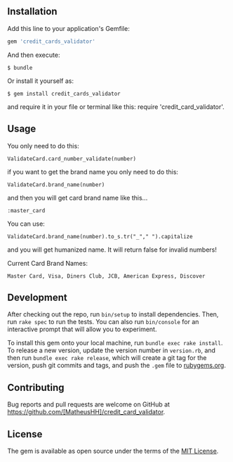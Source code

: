 

## Installation

Add this line to your application's Gemfile:

```ruby
gem 'credit_cards_validator'
```

And then execute:

    $ bundle

Or install it yourself as:

    $ gem install credit_cards_validator
and require it in your file or terminal like this: require 'credit_card_validator'.
## Usage

You only need to do this: 

    ValidateCard.card_number_validate(number) 

if you want to get the brand name you only need to do this:

    ValidateCard.brand_name(number)

and then you will get card brand name like this...

    :master_card

You can use:

    ValidateCard.brand_name(number).to_s.tr("_"," ").capitalize
     
and you will get humanized name. It will return false for invalid numbers!

Current Card Brand Names:

    Master Card, Visa, Diners Club, JCB, American Express, Discover

## Development

After checking out the repo, run `bin/setup` to install dependencies. Then, run `rake spec` to run the tests. You can also run `bin/console` for an interactive prompt that will allow you to experiment.

To install this gem onto your local machine, run `bundle exec rake install`. To release a new version, update the version number in `version.rb`, and then run `bundle exec rake release`, which will create a git tag for the version, push git commits and tags, and push the `.gem` file to [rubygems.org](https://rubygems.org).

## Contributing

Bug reports and pull requests are welcome on GitHub at https://github.com/[MatheusHH]/credit_card_validator.

## License

The gem is available as open source under the terms of the [MIT License](https://opensource.org/licenses/MIT).
